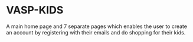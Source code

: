 # VASP-KIDS
A main home page and 7 separate pages which enables the user to create an account by registering with their emails and do shopping for their kids.
